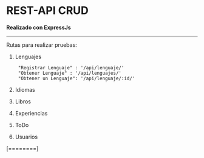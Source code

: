 # REST-API CRUD
**Realizado con ExpressJs**


------------
Rutas para realizar pruebas:
1. Lenguajes


        "Registrar Lenguaje" : '/api/lenguaje/'
        "Obtener Lenguaje" : '/api/lenguajes/'
		"Obtener un Lenguaje": '/api/lenguaje/:id/'

2. Idiomas
3. Libros
4. Experiencias
5. ToDo
6. Usuarios

[========]
